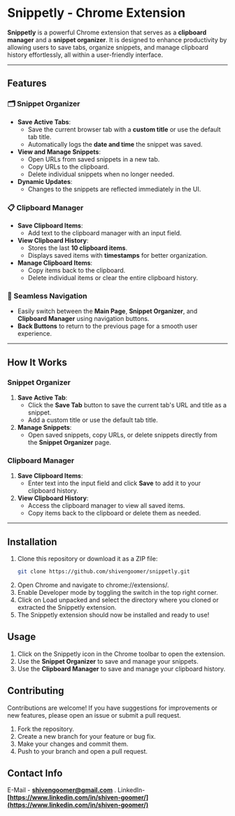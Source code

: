 # Snippetly - Chrome Extension  

**Snippetly** is a powerful Chrome extension that serves as a **clipboard manager** and a **snippet organizer**. It is designed to enhance productivity by allowing users to save tabs, organize snippets, and manage clipboard history effortlessly, all within a user-friendly interface.

---

## Features  

### 🗂️ Snippet Organizer  
- **Save Active Tabs**:  
  - Save the current browser tab with a **custom title** or use the default tab title.  
  - Automatically logs the **date and time** the snippet was saved.  
- **View and Manage Snippets**:  
  - Open URLs from saved snippets in a new tab.  
  - Copy URLs to the clipboard.  
  - Delete individual snippets when no longer needed.  
- **Dynamic Updates**:  
  - Changes to the snippets are reflected immediately in the UI.  

### 📋 Clipboard Manager  
- **Save Clipboard Items**:  
  - Add text to the clipboard manager with an input field.  
- **View Clipboard History**:  
  - Stores the last **10 clipboard items**.  
  - Displays saved items with **timestamps** for better organization.  
- **Manage Clipboard Items**:  
  - Copy items back to the clipboard.  
  - Delete individual items or clear the entire clipboard history.  

### 🔄 Seamless Navigation  
- Easily switch between the **Main Page**, **Snippet Organizer**, and **Clipboard Manager** using navigation buttons.  
- **Back Buttons** to return to the previous page for a smooth user experience.  

---

## How It Works  

### Snippet Organizer  
1. **Save Active Tab**:  
   - Click the **Save Tab** button to save the current tab's URL and title as a snippet.  
   - Add a custom title or use the default tab title.  
2. **Manage Snippets**:  
   - Open saved snippets, copy URLs, or delete snippets directly from the **Snippet Organizer** page.

### Clipboard Manager  
1. **Save Clipboard Items**:  
   - Enter text into the input field and click **Save** to add it to your clipboard history.  
2. **View Clipboard History**:  
   - Access the clipboard manager to view all saved items.  
   - Copy items back to the clipboard or delete them as needed.  

---

## Installation  

1. Clone this repository or download it as a ZIP file:  
   ```bash
   git clone https://github.com/shivengoomer/snippetly.git
2. Open Chrome and navigate to chrome://extensions/.
3. Enable Developer mode by toggling the switch in the top right corner.
4. Click on Load unpacked and select the directory where you cloned or extracted the Snippetly extension.
5. The Snippetly extension should now be installed and ready to use!

## Usage
1. Click on the Snippetly icon in the Chrome toolbar to open the extension.
2. Use the **Snippet Organizer** to save and manage your snippets.
3. Use the **Clipboard Manager** to save and manage your clipboard history.

## Contributing
Contributions are welcome! If you have suggestions for improvements or new features, please open an issue or submit a pull request.

1. Fork the repository.
2. Create a new branch for your feature or bug fix.
3. Make your changes and commit them.
4. Push to your branch and open a pull request.

## Contact Info

E-Mail - **[shivengoomer@gmail.com](mailto:shivengoomer@gmail.com)** .
LinkedIn- **[https://www.linkedin.com/in/shiven-goomer/](https://www.linkedin.com/in/shiven-goomer/)**